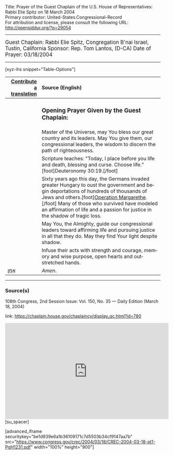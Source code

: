 <html>
<head></head>
<body>
Title: Prayer of the Guest Chaplain of the U.S. House of Representatives: Rabbi Elie Spitz on 18 March 2004<br />
Primary contributor: United-States.Congressional-Record<br />
For attribution and license, please consult the following URL: <a href="http://opensiddur.org/?p=29054">http://opensiddur.org/?p=29054</a>
<p />
<hr />

<div class="english" lang="en" style="font-size:1.2em;">
Guest Chaplain: Rabbi Elie Spitz, Congregation B'nai Israel, Tustin, California
Sponsor: Rep. Tom Lantos, (D-CA)
Date of Prayer: 03/18/2004

<!--
<blockquote>
<h3>One Minute Speech Given in Recognition of the Guest Chaplain:</h3>
</blockquote>
-->
</div>

<hr />

[xyz-ihs snippet="Table-Options"]<table style="margin-left: auto; margin-right: auto;" class="draggable">
<thead><tr><th id="x" style="text-align: right;"><a href="/translate/" target="_blank" rel="noopener">Contribute a translation</a></th><th style="text-align: left;">Source (English)</th></tr></thead>
<tbody>
<tr><td style="vertical-align:top;">
<div class="liturgy" lang="he">

</span></div></td>
 
<td style="vertical-align:top;">
<div class="english" lang="en">
<h3>Opening Prayer Given by the Guest Chaplain:</h3>
</div></td></tr>

<tr><td style="vertical-align:top;">
<div class="liturgy" lang="he">

</span></div></td>
 
<td style="vertical-align:top;">
<div class="english" lang="en">
Master of the Universe, 
may You bless our great country 
and its leaders. 
May You give them, 
our congressional leaders, 
the wisdom to discern 
the path of righteousness.
</div></td></tr>


<tr><td style="vertical-align:top;">
<div class="liturgy" lang="he">

</span></div></td>
 
<td style="vertical-align:top;">
<div class="english" lang="en">
Scripture teaches: 
"Today, 
I place before you 
life and death, 
blessing and curse. 
Choose life."[foot]Deuteronomy 30:19.[/foot]
</div></td></tr>


<tr><td style="vertical-align:top;">
<div class="liturgy" lang="he">

</span></div></td>
 
<td style="vertical-align:top;">
<div class="english" lang="en">
Sixty years ago this day, 
the Germans invaded greater Hungary 
to oust the government 
and begin deportations 
of hundreds of thousands of Jews and others.[foot]<a href="https://en.wikipedia.org/wiki/Operation_Margarethe">Operation Margarethe</a>.[/foot] 
Many of those who survived 
have modeled an affirmation of life 
and a passion for justice 
in the shadow of tragic loss.
</div></td></tr>


<tr><td style="vertical-align:top;">
<div class="liturgy" lang="he">

</span></div></td>
 
<td style="vertical-align:top;">
<div class="english" lang="en">
May You, the Almighty, 
guide our congressional leaders 
toward affirming life 
and pursuing justice 
in all that they do. 
May they find Your light 
despite shadow.
</div></td></tr>


<tr><td style="vertical-align:top;">
<div class="liturgy" lang="he">

</span></div></td>
 
<td style="vertical-align:top;">
<div class="english" lang="en">
Infuse their acts 
with strength and courage, 
memory and wise purpose, 
open hearts and outstretched hands.
</div></td></tr>


<tr><td style="vertical-align:top;">
<div class="liturgy" lang="he">
אָמֵן׃
</span></div></td>
 
<td style="vertical-align:top;">
<div class="english" lang="en">
<em>Amen</em>.
</div></td></tr>
</tbody></table>

<hr />

<h3>Source(s)</h3>

108th Congress, 2nd Session
Issue: Vol. 150, No. 35 — Daily Edition (March 18, 2004)

link: <a href="https://chaplain.house.gov/chaplaincy/display_gc.html?id=780">https://chaplain.house.gov/chaplaincy/display_gc.html?id=780</a>

<iframe width=530 height=312 src='https://www.c-span.org/video/standalone/?c4507328/user-clip-rabbi-elie-spitz-congregation-bnai-israel-tustin-ca' allowfullscreen='allowfullscreen' frameborder=0></iframe>[su_spacer]

[advanced_iframe securitykey="be1d939e6a1b36109171c7d5503b34cf9147aa7b" src="https://www.congress.gov/crec/2004/03/18/CREC-2004-03-18-pt1-PgH1231.pdf" width="100%" height="900"]
</body>
</html>